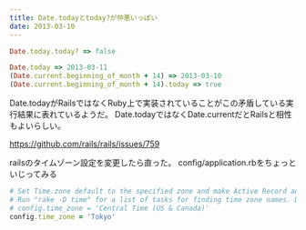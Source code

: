 ```yaml
---
title: Date.todayとtoday?が仲悪いっぽい
date: 2013-03-10
---
```


```ruby
Date.today.today? => false

Date.today => 2013-03-11
(Date.current.beginning_of_month + 14) => 2013-03-10
(Date.current.beginning_of_month + 14).today => true
```

Date.todayがRailsではなくRuby上で実装されていることがこの矛盾している実行結果に表れているようだ。
Date.todayではなくDate.currentだとRailsと相性もよいらしい。

<https://github.com/rails/rails/issues/759>

railsのタイムゾーン設定を変更したら直った。
config/application.rbをちょっといじってみる

```ruby
# Set Time.zone default to the specified zone and make Active Record auto-convert to this zone.
# Run "rake -D time" for a list of tasks for finding time zone names. Default is UTC.
# config.time_zone = 'Central Time (US & Canada)'
config.time_zone = 'Tokyo'
```
